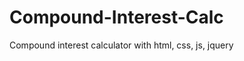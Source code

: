 Compound-Interest-Calc
======================

Compound interest calculator with html, css, js, jquery
